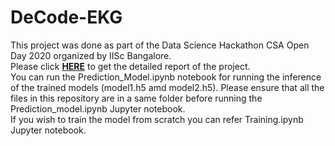 # DeCode-EKG
This project was done as part of the Data Science Hackathon CSA Open Day 2020 organized by IISc Bangalore.  
Please click [**HERE**](http://bit.ly/De-Code_ECG) to get the detailed report of the project.  
You can run the Prediction_Model.ipynb notebook for running the inference of the trained models (model1.h5 amd model2.h5). Please ensure that all the files in this repository are in a same folder before running the Prediction_model.ipynb Jupyter notebook.  
If you wish to train the model from scratch you can refer Training.ipynb Jupyter notebook.
